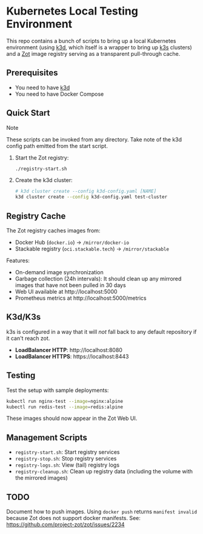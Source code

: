 # Kubernetes Local Testing Environment

This repo contains a bunch of scripts to bring up a local Kubernetes environment (using [k3d](https://k3d.io/), which itself is a wrapper to bring up [k3s](https://k3s.io/) clusters) and a [Zot](https://zotregistry.dev/) image registry serving as a transparent pull-through cache.

## Prerequisites

* You need to have [k3d](https://k3d.io)
* You need to have Docker Compose

## Quick Start

> [!NOTE]
> These scripts can be invoked from any directory.
> Take note of the k3d config path emitted from the start script.

1. Start the Zot registry:
   ```bash
   ./registry-start.sh
   ```
2. Create the k3d cluster:
   ```bash
   # k3d cluster create --config k3d-config.yaml [NAME]
   k3d cluster create --config k3d-config.yaml test-cluster
   ```

## Registry Cache

The Zot registry caches images from:
- Docker Hub (`docker.io`) → `/mirror/docker-io`
- Stackable registry (`oci.stackable.tech`) → `/mirror/stackable`

Features:
- On-demand image synchronization
- Garbage collection (24h intervals): It should clean up any mirrored images that have not been pulled in 30 days
- Web UI available at http://localhost:5000
- Prometheus metrics at http://localhost:5000/metrics

## K3d/K3s

k3s is configured in a way that it will _not_ fall back to any default repository if it can't reach zot.

- **LoadBalancer HTTP**: http://localhost:8080
- **LoadBalancer HTTPS**: https://localhost:8443

## Testing

Test the setup with sample deployments:
```bash
kubectl run nginx-test --image=nginx:alpine
kubectl run redis-test --image=redis:alpine
```

These images should now appear in the Zot Web UI.

## Management Scripts

- `registry-start.sh`: Start registry services
- `registry-stop.sh`: Stop registry services
- `registry-logs.sh`: View (tail) registry logs
- `registry-cleanup.sh`: Clean up registry data (including the volume with the mirrored images)

## TODO

Document how to push images.
Using `docker push` returns `manifest invalid` because Zot does not support docker manifests.
See: https://github.com/project-zot/zot/issues/2234
